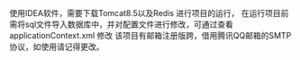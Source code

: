 使用IDEA软件，需要下载Tomcat8.5以及Redis 进行项目的运行，
在运行项目前 需将sql文件导入数据库中，并对配置文件进行修改，可通过查看applicationContext.xml 修改
该项目有邮箱注册版跨，借用腾讯QQ邮箱的SMTP协议，如使用请记得更改。
